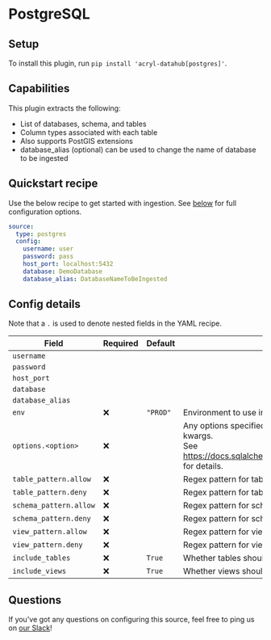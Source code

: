 # PostgreSQL

## Setup

To install this plugin, run `pip install 'acryl-datahub[postgres]'`.

## Capabilities

This plugin extracts the following:

- List of databases, schema, and tables
- Column types associated with each table
- Also supports PostGIS extensions
- database_alias (optional) can be used to change the name of database to be ingested

## Quickstart recipe

Use the below recipe to get started with ingestion. See [below](#config-details) for full configuration options.

```yml
source:
  type: postgres
  config:
    username: user
    password: pass
    host_port: localhost:5432
    database: DemoDatabase
    database_alias: DatabaseNameToBeIngested
```

## Config details

Note that a `.` is used to denote nested fields in the YAML recipe.

| Field                  | Required | Default  | Description                                                                                                                                                                             |
| ---------------------- | -------- | -------- | --------------------------------------------------------------------------------------------------------------------------------------------------------------------------------------- |
| `username`             |          |          |                                                                                                                                                                                         |
| `password`             |          |          |                                                                                                                                                                                         |
| `host_port`            |          |          |                                                                                                                                                                                         |
| `database`             |          |          |                                                                                                                                                                                         |
| `database_alias`       |          |          |                                                                                                                                                                                         |
| `env`                  | ❌       | `"PROD"` | Environment to use in namespace when constructing URNs.                                                                                                                                 |
| `options.<option>`     | ❌       |          | Any options specified here will be passed to SQLAlchemy's `create_engine` as kwargs.<br />See https://docs.sqlalchemy.org/en/14/core/engines.html#sqlalchemy.create_engine for details. |
| `table_pattern.allow`  | ❌       |          | Regex pattern for tables to include in ingestion.                                                                                                                                       |
| `table_pattern.deny`   | ❌       |          | Regex pattern for tables to exclude from ingestion.                                                                                                                                     |
| `schema_pattern.allow` | ❌       |          | Regex pattern for schemas to include in ingestion.                                                                                                                                      |
| `schema_pattern.deny`  | ❌       |          | Regex pattern for schemas to exclude from ingestion.                                                                                                                                    |
| `view_pattern.allow`   | ❌       |          | Regex pattern for views to include in ingestion.                                                                                                                                        |
| `view_pattern.deny`    | ❌       |          | Regex pattern for views to exclude from ingestion.                                                                                                                                      |
| `include_tables`       | ❌       | `True`   | Whether tables should be ingested.                                                                                                                                                      |
| `include_views`        | ❌       | `True`   | Whether views should be ingested.                                                                                                                                                       |

## Questions

If you've got any questions on configuring this source, feel free to ping us on [our Slack](https://slack.datahubproject.io/)!
